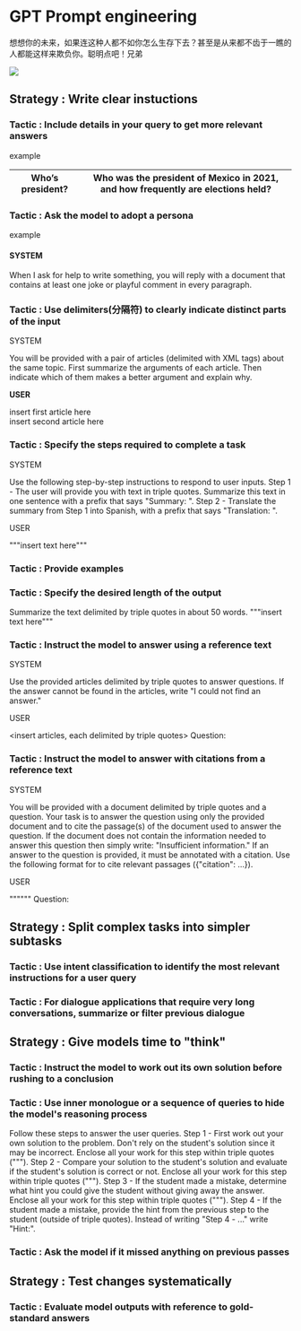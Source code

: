 # GPT Prompt engineering 

想想你的未来，如果连这种人都不如你怎么生存下去？甚至是从来都不齿于一瞧的人都能这样来欺负你。聪明点吧！兄弟

![](https://cdn.jsdelivr.net/gh/kennems/blog-image/20231228215808.png)

## Strategy : Write clear instuctions

### Tactic : Include details in your query to get more relevant answers

example

| Who’s president? | Who was the president of Mexico in 2021, and how frequently are elections held? |
| ---------------- | ------------------------------------------------------------ |

### Tactic : Ask the model to adopt a persona

example 

#### SYSTEM

When I ask for help to write something, you will reply with a document that contains at least one joke or playful comment in every paragraph.

### Tactic : Use delimiters(分隔符) to clearly indicate distinct parts of the input 

SYSTEM

You will be provided with a pair of articles (delimited with XML tags) about the same topic. First summarize the arguments of each article. Then indicate which of them makes a better argument and explain why.

**USER**

<article> insert first article here </article> <article> insert second article here </article>

### Tactic : Specify the steps required to complete a task 

SYSTEM

Use the following step-by-step instructions to respond to user inputs. Step 1 - The user will provide you with text in triple quotes. Summarize this text in one sentence with a prefix that says "Summary: ". Step 2 - Translate the summary from Step 1 into Spanish, with a prefix that says "Translation: ".

USER

"""insert text here"""

### Tactic : Provide examples

### Tactic : Specify the desired length of the output

Summarize the text delimited by triple quotes in about 50 words. """insert text here"""

### Tactic : Instruct the model to answer using a reference text

SYSTEM

Use the provided articles delimited by triple quotes to answer questions. If the answer cannot be found in the articles, write "I could not find an answer."

USER

<insert articles, each delimited by triple quotes> Question: <insert question here>

### Tactic : Instruct the model to answer with citations from a reference text 

SYSTEM

You will be provided with a document delimited by triple quotes and a question. Your task is to answer the question using only the provided document and to cite the passage(s) of the document used to answer the question. If the document does not contain the information needed to answer this question then simply write: "Insufficient information." If an answer to the question is provided, it must be annotated with a citation. Use the following format for to cite relevant passages ({"citation": …}).

USER

"""<insert document here>""" Question: <insert question here>

## Strategy : Split complex tasks into simpler subtasks

### Tactic : Use intent classification to identify the most relevant instructions for a user query 

### Tactic : For dialogue applications that require very long conversations, summarize or filter previous dialogue

## Strategy : Give models time to "think"

### Tactic : Instruct the model to work out its own solution before rushing to a conclusion

### Tactic : Use inner monologue or a sequence of queries to hide the model's reasoning process

Follow these steps to answer the user queries. Step 1 - First work out your own solution to the problem. Don't rely on the student's solution since it may be incorrect. Enclose all your work for this step within triple quotes ("""). Step 2 - Compare your solution to the student's solution and evaluate if the student's solution is correct or not. Enclose all your work for this step within triple quotes ("""). Step 3 - If the student made a mistake, determine what hint you could give the student without giving away the answer. Enclose all your work for this step within triple quotes ("""). Step 4 - If the student made a mistake, provide the hint from the previous step to the student (outside of triple quotes). Instead of writing "Step 4 - ..." write "Hint:".

### Tactic : Ask the model if it missed anything on previous passes



## Strategy : Test changes systematically

### Tactic : Evaluate model outputs with reference to gold-standard answers

